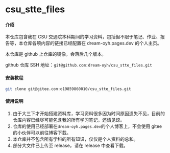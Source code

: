 # csu_stte_files

#### 介绍
本仓库包含我在 CSU 交通院本科期间的学习资料，包括但不限于笔记、作业、报告等，本仓库各项内容的链接已经配置在 dream-oyh.pages.dev 的个人主页。

本仓库是 github 上仓库的镜像，会落后几个版本。

github 仓库 SSH 地址：`git@github.com:dream-oyh/csu_stte_files.git`

#### 安装教程
```sh
git clone git@gitee.com:o19859860010/csu_stte_files.git
```
#### 使用说明

1. 由于大三下才开始搭建资料库，学习资料很多因为时间原因遗失不见，目前的仓库内容已经尽可能包含我的所有学习笔记，还请见谅。
2. 仓库的使用已经部署在`dream-oyh.pages.dev`的个人博客上，不会使用 gitee 的小伙伴可以前往博客下载。
3. 本仓库并不包含所有学科的所有知识，仅仅是个人资料的总和。
4. 部分大文件已上传至 release，请在 release 中查看下载。
